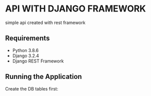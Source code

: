 # API WITH DJANGO FRAMEWORK
simple api created with rest framework
## Requirements
- Python 3.8.6
- Django 3.2.4
- Django REST Framework

## Running the Application
Create the DB tables first:
``` python manage.py migrate
 ```


